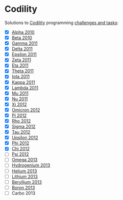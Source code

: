 Codility
========

Solutions to [Codility](http://codility.com/) programming [challenges and tasks](http://codility.com/train/):

- [x] [Alpha 2010](https://codility.com/demo/take-sample-test/alpha2010/)
- [x] [Beta 2010](https://codility.com/demo/take-sample-test/beta2010/)
- [x] [Gamma 2011](https://codility.com/demo/take-sample-test/gamma2011/)
- [x] [Delta 2011](https://codility.com/demo/take-sample-test/delta2011/)
- [x] [Epsilon 2011](https://codility.com/demo/take-sample-test/epsilon2011/)
- [x] [Zeta 2011](https://codility.com/demo/take-sample-test/zeta2011/)
- [x] [Eta 2011](https://codility.com/demo/take-sample-test/eta2011/)
- [x] [Theta 2011](https://codility.com/demo/take-sample-test/theta2011/)
- [x] [Iota 2011](https://codility.com/demo/take-sample-test/iota2011/)
- [x] [Kappa 2011](http://codility.com/demo/take-sample-test/kappa2011)
- [x] [Lambda 2011](http://codility.com/demo/take-sample-test/lambda2011)
- [x] [Mu 2011](http://codility.com/demo/take-sample-test/mu2011)
- [x] [Nu 2011](http://codility.com/demo/take-sample-test/nu2011)
- [x] [Xi 2012](http://codility.com/demo/take-sample-test/xi2012)
- [x] [Omicron 2012](http://codility.com/demo/take-sample-test/omicron2012)
- [x] [Pi 2012](http://codility.com/demo/take-sample-test/pi2012)
- [x] [Rho 2012](http://codility.com/demo/take-sample-test/rho2012)
- [x] [Sigma 2012](http://codility.com/demo/take-sample-test/sigma2012)
- [x] [Tau 2012](http://codility.com/demo/take-sample-test/tau2012)
- [x] [Upsilon 2012](http://codility.com/demo/take-sample-test/upsilon2012)
- [x] [Phi 2012](http://codility.com/demo/take-sample-test/phi2012)
- [x] [Chi 2012](http://codility.com/demo/take-sample-test/chi2012)
- [ ] [Psi 2012](http://codility.com/demo/take-sample-test/psi2012/)
- [ ] [Omega 2013](http://codility.com/demo/take-sample-test/omega2013)
- [ ] [Hydrogenium 2013](http://codility.com/demo/take-sample-test/hydrogenium2013)
- [ ] [Helium 2013](http://codility.com/demo/take-sample-test/helium2013)
- [ ] [Lithium 2013](http://codility.com/demo/take-sample-test/lithium2013)
- [ ] [Beryllium 2013](http://codility.com/demo/take-sample-test/beryllium2013)
- [ ] [Boron 2013](http://codility.com/demo/take-sample-test/boron2013)
- [ ] Carbo 2013